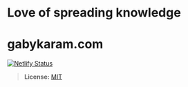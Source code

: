 
# Love of spreading knowledge
# gabykaram.com

[![Netlify Status](https://api.netlify.com/api/v1/badges/80daec00-f97f-4ff0-8cc8-d9844858a9e4/deploy-status)](https://app.netlify.com/sites/cocky-elion-e7b66b/deploys)



> **License:** [MIT](https://github.com/gk-git/gabykaram/blob/main/LISENCE.txt)
